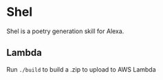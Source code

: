 # Shel

Shel is a poetry generation skill for Alexa.

## Lambda
Run `./build` to build a .zip to upload to AWS Lambda